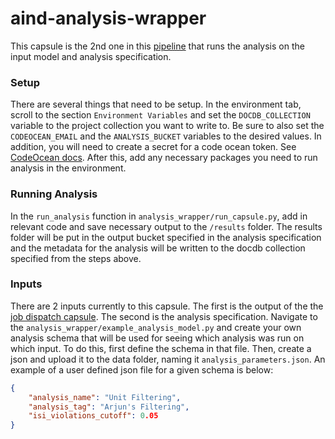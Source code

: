 # aind-analysis-wrapper

This capsule is the 2nd one in this [pipeline](https://codeocean.allenneuraldynamics.org/capsule/8624294/tree) that runs the analysis on the input model and analysis specification.

### Setup
There are several things that need to be setup. In the environment tab, scroll to the section `Environment Variables` and set the `DOCDB_COLLECTION` variable to the project collection you want to write to. Be sure to also set the `CODEOCEAN_EMAIL` and the `ANALYSIS_BUCKET` variables to the desired values. In addition, you will need to create a secret for a code ocean token. See [CodeOcean docs](https://docs.codeocean.com/user-guide/code-ocean-api/authentication). After this, add any necessary packages you need to run analysis in the environment. 

### Running Analysis
In the `run_analysis` function in `analysis_wrapper/run_capsule.py`, add in relevant code and save necessary output to the `/results` folder. The results folder will be put in the output bucket specified in the analysis specification and the metadata for the analysis will be written to the docdb collection specified from the steps above.

### Inputs
There are 2 inputs currently to this capsule. The first is the output of the the [job dispatch capsule](https://codeocean.allenneuraldynamics.org/capsule/9303168/tree). The second is the analysis specification. Navigate to the `analysis_wrapper/example_analysis_model.py` and create your own analysis schema that will be used for seeing which analysis was run on which input. To do this, first define the schema in that file. Then, create a json and upload it to the data folder, naming it `analysis_parameters.json`. An example of a user defined json file for a given schema is below:

```json
{
    "analysis_name": "Unit Filtering",
    "analysis_tag": "Arjun's Filtering",
    "isi_violations_cutoff": 0.05
}
```
